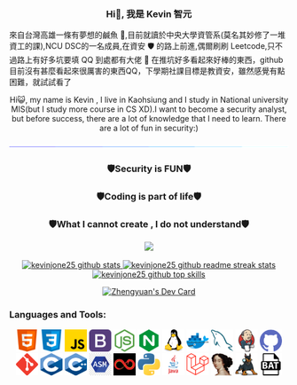 ### <p align="center"> Hi👋, 我是 Kevin 智元 </p>

來自台灣高雄一條有夢想的鹹魚 🐳,目前就讀於中央大學資管系(莫名其妙修了一堆資工的課),NCU DSC的一名成員,在資安 🛡️ 的路上前進,偶爾刷刷 Leetcode,只不過路上有好多坑要填 QQ
到處都有大佬 🛐 在推坑好多看起來好棒的東西，github目前沒有甚麼看起來很厲害的東西QQ，下學期社課目標是教資安，雖然感覺有點困難，就試試看了

<p align="center">
Hi😺, my name is Kevin , I live in Kaohsiung and I study in National university MIS(but I study more course in CS XD).I want to become a security analyst, but before success, there are a lot of knowledge that I need to learn.
There are a lot of fun in security:) 
</p>
<p dir="auto"><a href="https://github.com/404"><img src="./img/line.gif" style="max-width: 100%;"></a></p>

### <p align="center"> 🛡️Security is FUN🛡️ </p>

### <p align="center"> 🛡️Coding is part of life🛡️ </p>

### <p align="center"> 🛡️What I cannot create , I do not understand🛡️ </p>

<p align="center">
<img src="https://readme-typing-svg.herokuapp.com?color=%2333B3EB&center=true&vCenter=true&width=470&lines=Misc+is+FUN;Pwn+is+Hard;Never+gonna+give+you+up;Let+us+code+in+future+far">
</p>
<p align="center">
	<a href="https://github.com/kevinjone25" target="_blank">
		<img src="https://github-readme-stats.vercel.app/api?username=kevinjone25&theme=dark&show_icons=true" width="45%" alt="kevinjone25 github stats"/>
	</a>
  <a href="https://github.com/kevinjone25" target="_blank">
		<img src="https://github-readme-streak-stats.herokuapp.com/?user=kevinjone25&theme=highcontrast" width="45%" alt="kevinjone25 github readme streak stats"/>
	</a>
	<a href="https://github.com/kevinjone25" target="_blank">
		<img src="https://github-readme-stats.vercel.app/api/top-langs/?username=kevinjone25&layout=compact&hide=html&theme=dark" height="50%" width="45%" alt="kevinjone25 github top skills"/>
	</a>
	
</p>
<p align="center">
<a href="https://app.daily.dev/idisused"><img src="https://api.daily.dev/devcards/857bf1496b7e433696b7abfc3114e0e3.png?r=j5i" width="400" alt="Zhengyuan's Dev Card"/></a>
</p>

### Languages and Tools:

<p align="center">
	<img src="./img/html.svg" width="40" height="40" alt="html" />
	<img src="./img/css.svg" width="40" height="40" alt="css" />
	<img src="./img/javascript.svg" width="40" height="40" alt="javascript" />
	<img src="./img/bootstrap.svg" width="40" height="40" alt="bootstrap" />
	<img src="./img/nodejs.svg" width="40" height="40" alt="node" />
	<img src="./img/nginx.svg" width="40" height="40" alt="nginx" />
	<img src="./img/linux.svg" width="40" height="40" alt="linux" />
	<img src="./img/docker.svg" width="40" height="40" alt="docker" />
	<img src="./img/mysql.svg" width="40" height="40" alt="mysql" />
	<img src="./img/jenkins.svg" width="40" height="40" alt="jenkins" />
	<img src="./img/github.svg" width="40" height="40" alt="github" />
	<img src="./img/git.svg" width="40" height="40" alt="git" />
	<img src="./img/c.svg" width="40" height="40" alt="c" />
	<img src="./img/c++.svg" width="40" height="40" alt="c++" />
	<img src="./img/asm.svg" width="40" height="40" alt="asm" />
	<img src="./img/ghidra.svg" width="40" height="40" alt="ghidra" />
	<img src="./img/python.svg" width="40" height="40" alt="python" />
	<img src="./img/java.svg" width="40" height="40" alt="java" />
	<img src="./img/laravel.svg" width="40" height="40" alt="laravel" />
	<img src="./img/ida.svg" width="40" height="40" alt="ida" />
	<img src="./img/autopsy.svg" width="40" height="40" alt="autopsy" />
	<img src="./img/bat.svg" width="40" height="40" alt="bat" />
</p>
